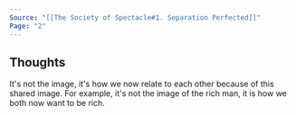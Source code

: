 ```yaml
---
Source: "[[The Society of Spectacle#1. Separation Perfected]]"
Page: "2"
---
```

## Thoughts
It's not the image, it's how we now relate to each other because of this shared image. For example, it's not the image of the rich man, it is how we both now want to be rich. 
